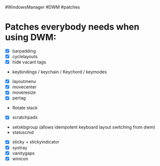 #WindowsManager
#DWM
#patches

# Patches everybody needs when using DWM:
- [x] barpadding
- [x] cyclelayouts
- [x] hide vacant tags
- keybindings / keychain / Keychord / keymodes
- [x] layoutmenu
- [x] movecenter
- [x] moveresize
- [x] pertag
- Rotate stack
- [x] scratchpads
- setxkbgroup (allows idempotent keyboard layout switching from dwm)
- statuscmd
- [x] sticky + stickyindicator
- [x] systray
- [x] vanitygaps
- [x] winicon
